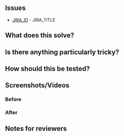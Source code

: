 ## Issues
* [JIRA_ID](https://marscript.atlassian.net/browse/JIRA_ID) - JIRA_TITLE

## What does this solve?


## Is there anything particularly tricky?


## How should this be tested?


## Screenshots/Videos

### Before

### After


## Notes for reviewers

